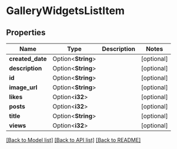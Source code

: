 # GalleryWidgetsListItem

## Properties

Name | Type | Description | Notes
------------ | ------------- | ------------- | -------------
**created_date** | Option<**String**> |  | [optional]
**description** | Option<**String**> |  | [optional]
**id** | Option<**String**> |  | [optional]
**image_url** | Option<**String**> |  | [optional]
**likes** | Option<**i32**> |  | [optional]
**posts** | Option<**i32**> |  | [optional]
**title** | Option<**String**> |  | [optional]
**views** | Option<**i32**> |  | [optional]

[[Back to Model list]](../README.md#documentation-for-models) [[Back to API list]](../README.md#documentation-for-api-endpoints) [[Back to README]](../README.md)


